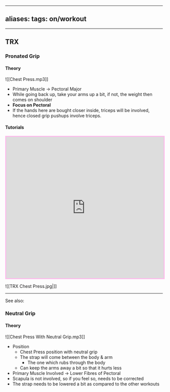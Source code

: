 


---
aliases:
tags: on/workout 
---
---

## TRX
### Pronated Grip
#### Theory 
![[Chest Press.mp3]]
- Primary Muscle → Pectoral Major 
- While going back up, take your arms up a bit, if not, the weight then comes on shoulder 
- **Focus on Pectoral**
- If the hands here are bought closer inside, triceps will be involved, hence closed grip pushups involve triceps.
#### Tutorials
<iframe width='100%' height='450' src='https://www.youtube.com/embed/-vPgHzuRI7I' frameborder='0' allow='accelerometer; autoplay; clipboard-write; encrypted-media; gyroscope; picture-in-picture' allowfullscreen style='border: 3px solid #ffbaeb;'></iframe>


![[TRX Chest Press.jpg|]]

---

See also:





### Neutral Grip
#### Theory 
![[Chest Press With Neutral Grip.mp3]]
- Position 
	- Chest Press position with neutral grip
	- The strap will come between the body & arm
		- The one which rubs through the body
	- Can keep the arms away a bit so that it hurts less
- Primary Muscle Involved → Lower Fibres of Pectoral
- Scapula is not involved, so if you feel so, needs to be corrected
- The strap needs to be lowered a bit as compared to the other workouts

